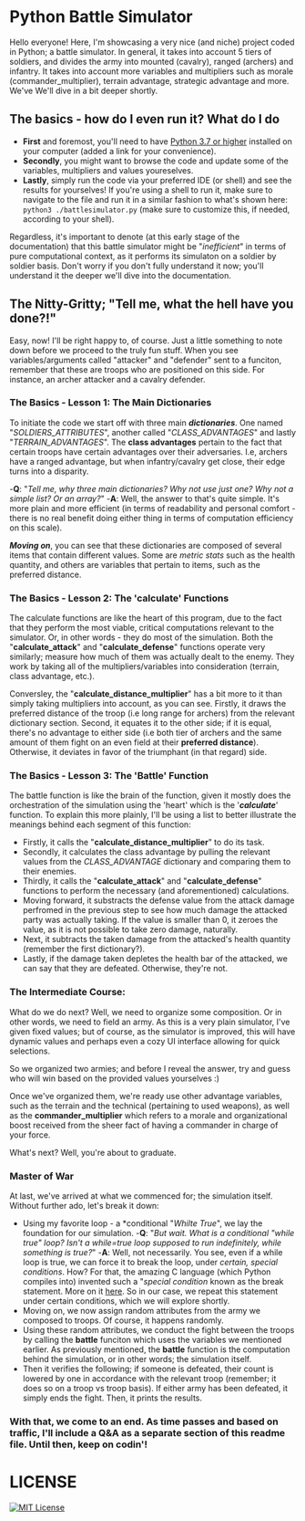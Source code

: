 # Python Battle Simulator 

Hello everyone! Here, I'm showcasing a very nice (and niche) project coded in Python; a battle simulator. In general, it takes into account 5 tiers of soldiers, and divides the army into mounted (cavalry), ranged (archers) and infantry. It takes into account more variables and multipliers such as morale (commander_multiplier), terrain advantage, strategic advantage and more. We've We'll dive in a bit deeper shortly.

## The basics - how do I even run it? What do I do

- **First** and foremost, you'll need to have [Python 3.7 or higher](https://www.python.org/downloads/) installed on your computer (added a link for your convenience).
- **Secondly**, you might want to browse the code and update some of the variables, multipliers and values youreselves. 
- **Lastly**, simply run the code via your preferred IDE (or shell) and see the results for yourselves! If you're using a shell to run it, make sure to navigate to the file and run it in a similar fashion to what's shown here: ```python3 ./battlesimulator.py``` (make sure to customize this, if needed, according to your shell).

Regardless, it's important to denote (at this early stage of the documentation) that this battle simulator might be "*inefficient*" in terms of pure computational context, as it performs its simulaton on a soldier by soldier basis. Don't worry if you don't fully understand it now; you'll understand it the deeper we'll dive into the documentation. 

## The Nitty-Gritty; "Tell me, what the hell have you done?!"

Easy, now! I'll be right happy to, of course. Just a little something to note down before we proceed to the truly fun stuff. When you see variables/arguments called "attacker" and "defender" sent to a funciton, remember that these are troops who are positioned on this side. For instance, an archer attacker and a cavalry defender.

### The Basics - Lesson 1: The Main Dictionaries

To initiate the code we start off with three main ***dictionaries***. One named "*SOLDIERS_ATTRIBUTES*", another called "*CLASS_ADVANTAGES*" and lastly "*TERRAIN_ADVANTAGES*". The **class advantages** pertain to the fact that certain troops have certain advantages over their adversaries. I.e, archers have a ranged advantage, but when infantry/cavalry get close, their edge turns into a disparity. 

-**Q**: "*Tell me, why three main dictionaries? Why not use just one? Why not a simple list? Or an array?*"
-**A**: Well, the answer to that's quite simple. It's more plain and more efficient (in terms of readability and personal comfort - there is no real benefit doing either thing in terms of computation efficiency on this scale). 

***Moving on***, you can see that these dictionaries are composed of several items that contain different values. Some are *metric stats* such as the health quantity, and others are variables that pertain to items, such as the preferred distance. 

### The Basics - Lesson 2: The 'calculate' Functions

The calculate functions are like the heart of this program, due to the fact that they perform the most viable, critical computations relevant to the simulator. Or, in other words - they do most of the simulation. Both the "**calculate_attack**" and "**calculate_defense**" functions operate very similarly; measure how much of them was actually dealt to the enemy. They work by taking all of the multipliers/variables into consideration (terrain, class advantage, etc.). 

Conversley, the "**calculate_distance_multiplier**" has a bit more to it than simply taking multipliers into account, as you can see. Firstly, it draws the preferred distance of the troop (i.e long range for archers) from the relevant dictionary section. Second, it equates it to the other side; if it is equal, there's no advantage to either side (i.e both tier of archers and the same amount of them fight on an even field at their **preferred distance**). Otherwise, it deviates in favor of the triumphant (in that regard) side. 

### The Basics - Lesson 3: The 'Battle' Function

The battle function is like the brain of the function, given it mostly does the orchestration of the simulation using the 'heart' which is the '***calculate***' function. To explain this more plainly, I'll be using a list to better illustrate the meanings behind each segment of this function:

- Firstly, it calls the "**calculate_distance_multiplier**" to do its task.
- Secondly, it calculates the class advantage by pulling the relevant values from the *CLASS_ADVANTAGE* dictionary and comparing them to their enemies. 
- Thirdly, it calls the "**calculate_attack**" and "**calculate_defense**" functions to perform the necessary (and aforementioned) calculations.
- Moving forward, it substracts the defense value from the attack damage perfromed in the previous step to see how much damage the attacked party was actually taking. If the value is smaller than 0, it zeroes the value, as it is not possible to take zero damage, naturally. 
- Next, it subtracts the taken damage from the attacked's health quantity (remember the first dictionary?).
- Lastly, if the damage taken depletes the health bar of the attacked, we can say that they are defeated. Otherwise, they're not.

### The Intermediate Course: 

What do we do next? Well, we need to organize some composition. Or in other words, we need to field an army. As this is a very plain simulator, I've given fixed values; but of course, as the simulator is improved, this will have dynamic values and perhaps even a cozy UI interface allowing for quick selections. 

So we organized two armies; and before I reveal the answer, try and guess who will win based on the provided values yourselves :)

Once we've organized them, we're ready use other advantage variables, such as the terrain and the technical (pertaining to used weapons), as well as the **commander_multiplier** which refers to a morale and organizational boost received from the sheer fact of having a commander in charge of your force.

What's next? Well, you're about to graduate. 

### Master of War

At last, we've arrived at what we commenced for; the simulation itself. Without further ado, let's break it down:

- Using my favorite loop - a *conditional "*Whilte True*", we lay the foundation for our simulation. 
-**Q**: "*But wait. What is a conditional "while true" loop? Isn't a while=true loop supposed to run indefinitely, while something is true?*"
-**A**: Well, not necessarily. You see, even if a while loop is true, we can force it to break the loop, under *certain, special conditions*. How? For that, the amazing C language (which Python compiles into) invented such a "*special condition* known as the break statement. More on it [here](https://learn.microsoft.com/en-us/cpp/c-language/break-statement-c?view=msvc-170/). So in our case, we repeat this statement under certain conditions, which we will explore shortly.
- Moving on, we now assign random attributes from the army we composed to troops. Of course, it happens randomly.
- Using these random attributes, we conduct the fight between the troops by calling the **battle** funciton which uses the variables we mentioned earlier. As previously mentioned, the **battle** function is the computation behind the simulation, or in other words; the simulation itself. 
- Then it verifies the following; if someone is defeated, their count is lowered by one in accordance with the relevant troop (remember; it does so on a troop vs troop basis). If either army has been defeated, it simply ends the fight. Then, it prints the results. 

### With that, we come to an end. As time passes and based on traffic, I'll include a Q&A as a separate section of this readme file. Until then, keep on codin'!

# LICENSE

[![MIT License](https://img.shields.io/badge/license-MIT-blue.svg)](https://github.com/GiladTrachtenberg/python-battlesim/main/LICENSE)
